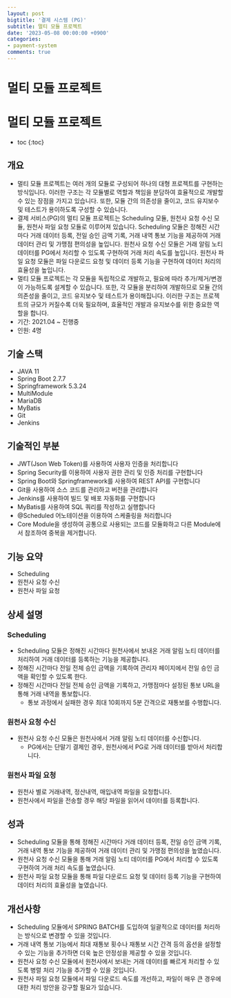 ```yaml
---
layout: post
bigtitle: '결제 시스템 (PG)'
subtitle: 멀티 모듈 프로젝트
date: '2023-05-08 00:00:00 +0900'
categories:
- payment-system
comments: true
---
```


# 멀티 모듈 프로젝트

# 멀티 모듈 프로젝트
* toc
{:toc}

## 개요
+ 멀티 모듈 프로젝트는 여러 개의 모듈로 구성되어 하나의 대형 프로젝트를 구현하는 방식입니다. 이러한 구조는 각 모듈별로 역할과 책임을 분담하여 효율적으로 개발할 수 있는 장점을 가지고 있습니다. 또한, 모듈 간의 의존성을 줄이고, 코드 유지보수 및 테스트가 용이하도록 구성할 수 있습니다.
+ 결제 서비스(PG)의 멀티 모듈 프로젝트는 Scheduling 모듈, 원천사 요청 수신 모듈, 원천사 파일 요청 모듈로 이루어져 있습니다. Scheduling 모듈은 정해진 시간마다 거래 데이터 등록, 전일 승인 금액 기록, 거래 내역 통보 기능을 제공하여 거래 데이터 관리 및 가맹점 편의성을 높입니다. 원천사 요청 수신 모듈은 거래 알림 노티 데이터를 PG에서 처리할 수 있도록 구현하여 거래 처리 속도를 높입니다. 원천사 파일 요청 모듈은 파일 다운로드 요청 및 데이터 등록 기능을 구현하여 데이터 처리의 효율성을 높입니다.
+ 멀티 모듈 프로젝트는 각 모듈을 독립적으로 개발하고, 필요에 따라 추가/제거/변경이 가능하도록 설계할 수 있습니다. 또한, 각 모듈을 분리하여 개발하므로 모듈 간의 의존성을 줄이고, 코드 유지보수 및 테스트가 용이해집니다. 이러한 구조는 프로젝트의 규모가 커질수록 더욱 필요하며, 효율적인 개발과 유지보수를 위한 중요한 역할을 합니다.
+ 기간: 2021.04 ~ 진행중
+ 인원: 4명

## 기술 스택
+ JAVA 11
+ Spring Boot 2.7.7
+ Springframework 5.3.24
+ MultiModule
+ MariaDB
+ MyBatis
+ Git
+ Jenkins

## 기술적인 부분
+ JWT(Json Web Token)를 사용하여 사용자 인증을 처리합니다
+ Spring Security를 이용하여 사용자 권한 관리 및 인증 처리를 구현합니다
+ Spring Boot와 Springframework를 사용하여 REST API를 구현합니다
+ Git을 사용하여 소스 코드를 관리하고 버전을 관리합니다
+ Jenkins를 사용하여 빌드 및 배포 자동화를 구현합니다
+ MyBatis를 사용하여 SQL 쿼리를 작성하고 실행합니다
+ @Scheduled 어노테이션을 이용하여 스케줄링을 처리합니다
+ Core Module을 생성하여 공통으로 사용되는 코드를 모듈화하고 다른 Module에서 참조하여 중복을 제거합니다. 

## 기능 요약
+ Scheduling
+ 원천사 요청 수신
+ 원천사 파일 요청

## 상세 설명

### Scheduling
+ Scheduling 모듈은 정해진 시간마다 원천사에서 보내온 거래 알림 노티 데이터를 처리하여 거래 데이터를 등록하는 기능을 제공합니다.
+ 정해진 시간마다 전일 전체 승인 금액을 기록하여 관리자 페이지에서 전일 승인 금액을 확인할 수 있도록 한다.
+ 정해진 시간마다 전일 전체 승인 금액을 기록하고, 가맹점마다 설정된 통보 URL을 통해 거래 내역을 통보합니다.
  + 통보 과정에서 실패한 경우 최대 10회까지 5분 간격으로 재통보를 수행합니다.

### 원천사 요청 수신
+ 원천사 요청 수신 모듈은 원천사에서 거래 알림 노티 데이터를 수신합니다.
  + PG에서는 단말기 결제인 경우, 원천사에서 PG로 거래 데이터를 받아서 처리합니다.

### 원천사 파일 요청
+ 원천사 별로 거래내역, 정산내역, 매입내역 파일을 요청합니다.
+ 원천사에서 파일을 전송할 경우 해당 파일을 읽어서 데이터를 등록합니다.

## 성과
+ Scheduling 모듈을 통해 정해진 시간마다 거래 데이터 등록, 전일 승인 금액 기록, 거래 내역 통보 기능을 제공하여 거래 데이터 관리 및 가맹점 편의성을 높였습니다.
+ 원천사 요청 수신 모듈을 통해 거래 알림 노티 데이터를 PG에서 처리할 수 있도록 구현하여 거래 처리 속도를 높였습니다.
+ 원천사 파일 요청 모듈을 통해 파일 다운로드 요청 및 데이터 등록 기능을 구현하여 데이터 처리의 효율성을 높였습니다.

## 개선사항
+ Scheduling 모듈에서 SPRING BATCH를 도입하여 일괄적으로 데이터를 처리하는 방식으로 변경할 수 있을 것입니다.
+ 거래 내역 통보 기능에서 최대 재통보 횟수나 재통보 시간 간격 등의 옵션을 설정할 수 있는 기능을 추가하면 더욱 높은 안정성을 제공할 수 있을 것입니다.
+ 원천사 요청 수신 모듈에서 원천사에서 보내는 거래 데이터를 빠르게 처리할 수 있도록 병렬 처리 기능을 추가할 수 있을 것입니다.
+ 원천사 파일 요청 모듈에서 파일 다운로드 속도를 개선하고, 파일이 매우 큰 경우에 대한 처리 방안을 강구할 필요가 있습니다.


